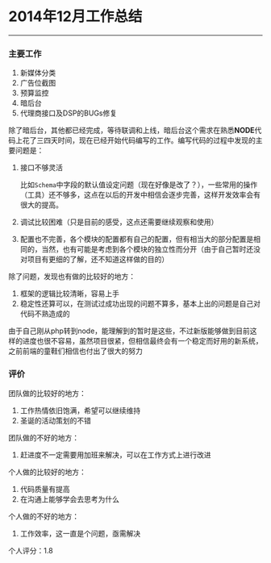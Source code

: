 # 2014年12月工作总结
***
### 主要工作
1. 新媒体分类
2. 广告位截图
3. 预算监控
4. 暗后台
5. 代理商接口及DSP的BUGs修复


除了暗后台，其他都已经完成，等待联调和上线，暗后台这个需求在熟悉**NODE**代码上花了三四天时间，现在已经开始代码编写的工作。编写代码的过程中发现的主要问题是：

1. 接口不够灵活
    
   比如```Schema```中字段的默认值设定问题（现在好像是改了？），一些常用的操作（工具）还不够多，这点在以后的开发中相信会逐步完善，这样开发效率会有很大的提高。
2. 调试比较困难（只是目前的感受，这点还需要继续观察和使用）
3. 配置也不完善，各个模块的配置都有自己的配置，但有相当大的部分配置是相同的，当然，也有可能是考虑到各个模块的独立性而分开（由于自己暂时还没对项目有更细的了解，还不知道这样做的目的）

除了问题，发现也有做的比较好的地方：

1. 框架的逻辑比较清晰，容易上手
2. 稳定性还算可以，在测试过成功出现的问题不算多，基本上出的问题是自己对代码不熟造成的

> 
由于自己刚从php转到node，能理解到的暂时是这些，不过新版能够做到目前这样的进度也很不容易，虽然项目很紧，但相信最终会有一个稳定而好用的新系统，之前前端的童鞋们相信也付出了很大的努力

### 评价
团队做的比较好的地方：

1. 工作热情依旧饱满，希望可以继续维持
2. 圣诞的活动策划的不错

团队做的不好的地方： 

1. 赶进度不一定需要用加班来解决，可以在工作方式上进行改进

个人做的比较好的地方：

1. 代码质量有提高
2. 在沟通上能够学会去思考为什么

个人做的不好的地方：
1. 工作效率，这一直是个问题，亟需解决


个人评分：1.8
